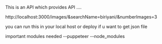This is an API which provides API ....


http://localhost:3000/images/&searchName=biriyani/&numberImages=3

you can run this in your local host or deploy if u want to get json file

important modules needed
--puppeteer
--node_modules


